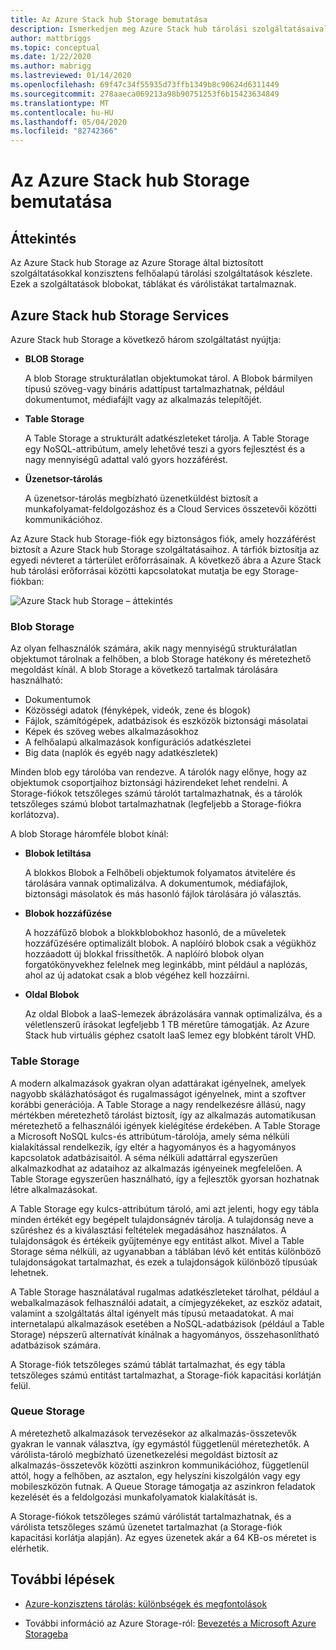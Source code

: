 ```yaml
---
title: Az Azure Stack hub Storage bemutatása
description: Ismerkedjen meg Azure Stack hub tárolási szolgáltatásaival.
author: mattbriggs
ms.topic: conceptual
ms.date: 1/22/2020
ms.author: mabrigg
ms.lastreviewed: 01/14/2020
ms.openlocfilehash: 69f47c34f55935d73ffb1349b8c90624d6311449
ms.sourcegitcommit: 278aaeca069213a98b90751253f6b15423634849
ms.translationtype: MT
ms.contentlocale: hu-HU
ms.lasthandoff: 05/04/2020
ms.locfileid: "82742366"
---
```

# <a name="introduction-to-azure-stack-hub-storage"></a>Az Azure Stack hub Storage bemutatása

## <a name="overview"></a>Áttekintés

Az Azure Stack hub Storage az Azure Storage által biztosított szolgáltatásokkal konzisztens felhőalapú tárolási szolgáltatások készlete. Ezek a szolgáltatások blobokat, táblákat és várólistákat tartalmaznak.

## <a name="azure-stack-hub-storage-services"></a>Azure Stack hub Storage Services

Azure Stack hub Storage a következő három szolgáltatást nyújtja:

- **BLOB Storage**

    A blob Storage strukturálatlan objektumokat tárol. A Blobok bármilyen típusú szöveg-vagy bináris adattípust tartalmazhatnak, például dokumentumot, médiafájlt vagy az alkalmazás telepítőjét.

- **Table Storage**

    A Table Storage a strukturált adatkészleteket tárolja. A Table Storage egy NoSQL-attribútum, amely lehetővé teszi a gyors fejlesztést és a nagy mennyiségű adattal való gyors hozzáférést.

- **Üzenetsor-tárolás**

    A üzenetsor-tárolás megbízható üzenetküldést biztosít a munkafolyamat-feldolgozáshoz és a Cloud Services összetevői közötti kommunikációhoz.

Az Azure Stack hub Storage-fiók egy biztonságos fiók, amely hozzáférést biztosít a Azure Stack hub Storage szolgáltatásaihoz. A tárfiók biztosítja az egyedi névteret a tárterület erőforrásainak. A következő ábra a Azure Stack hub tárolási erőforrásai közötti kapcsolatokat mutatja be egy Storage-fiókban:

![Azure Stack hub Storage – áttekintés](media/azure-stack-storage-overview/azurestackstorageoverview.svg)

### <a name="blob-storage"></a>Blob Storage

Az olyan felhasználók számára, akik nagy mennyiségű strukturálatlan objektumot tárolnak a felhőben, a blob Storage hatékony és méretezhető megoldást kínál. A blob Storage a következő tartalmak tárolására használható:

- Dokumentumok
- Közösségi adatok (fényképek, videók, zene és blogok)
- Fájlok, számítógépek, adatbázisok és eszközök biztonsági másolatai
- Képek és szöveg webes alkalmazásokhoz
- A felhőalapú alkalmazások konfigurációs adatkészletei
- Big data (naplók és egyéb nagy adatkészletek)

Minden blob egy tárolóba van rendezve. A tárolók nagy előnye, hogy az objektumok csoportjaihoz biztonsági házirendeket lehet rendelni. A Storage-fiókok tetszőleges számú tárolót tartalmazhatnak, és a tárolók tetszőleges számú blobot tartalmazhatnak (legfeljebb a Storage-fiókra korlátozva).

A blob Storage háromféle blobot kínál:

- **Blobok letiltása**

    A blokkos Blobok a Felhőbeli objektumok folyamatos átvitelére és tárolására vannak optimalizálva. A dokumentumok, médiafájlok, biztonsági másolatok és más hasonló fájlok tárolására jó választás.

- **Blobok hozzáfűzése**

    A hozzáfűző blobok a blokkblobokhoz hasonló, de a műveletek hozzáfűzésére optimalizált blobok. A naplóíró blobok csak a végükhöz hozzáadott új blokkal frissíthetők. A naplóíró blobok olyan forgatókönyvekhez felelnek meg leginkább, mint például a naplózás, ahol az új adatokat csak a blob végéhez kell hozzáírni.

- **Oldal Blobok**

    Az oldal Blobok a IaaS-lemezek ábrázolására vannak optimalizálva, és a véletlenszerű írásokat legfeljebb 1 TB méretűre támogatják. Az Azure Stack hub virtuális géphez csatolt IaaS lemez egy blobként tárolt VHD.

### <a name="table-storage"></a>Table Storage

A modern alkalmazások gyakran olyan adattárakat igényelnek, amelyek nagyobb skálázhatóságot és rugalmasságot igényelnek, mint a szoftver korábbi generációja. A Table Storage a nagy rendelkezésre állású, nagy mértékben méretezhető tárolást biztosít, így az alkalmazás automatikusan méretezhető a felhasználói igények kielégítése érdekében. A Table Storage a Microsoft NoSQL kulcs-és attribútum-tárolója, amely séma nélküli kialakítással rendelkezik, így eltér a hagyományos és a hagyományos kapcsolatok adatbázisaitól. A séma nélküli adattárral egyszerűen alkalmazkodhat az adataihoz az alkalmazás igényeinek megfelelően. A Table Storage egyszerűen használható, így a fejlesztők gyorsan hozhatnak létre alkalmazásokat.

A Table Storage egy kulcs-attribútum tároló, ami azt jelenti, hogy egy tábla minden értékét egy begépelt tulajdonságnév tárolja. A tulajdonság neve a szűréshez és a kiválasztási feltételek megadásához használatos. A tulajdonságok és értékeik gyűjteménye egy entitást alkot. Mivel a Table Storage séma nélküli, az ugyanabban a táblában lévő két entitás különböző tulajdonságokat tartalmazhat, és ezek a tulajdonságok különböző típusúak lehetnek.

A Table Storage használatával rugalmas adatkészleteket tárolhat, például a webalkalmazások felhasználói adatait, a címjegyzékeket, az eszköz adatait, valamint a szolgáltatás által igényelt más típusú metaadatokat. A mai internetalapú alkalmazások esetében a NoSQL-adatbázisok (például a Table Storage) népszerű alternatívát kínálnak a hagyományos, összehasonlítható adatbázisok számára.

A Storage-fiók tetszőleges számú táblát tartalmazhat, és egy tábla tetszőleges számú entitást tartalmazhat, a Storage-fiók kapacitási korlátján felül.

### <a name="queue-storage"></a>Queue Storage

A méretezhető alkalmazások tervezésekor az alkalmazás-összetevők gyakran le vannak választva, így egymástól függetlenül méretezhetők. A várólista-tároló megbízható üzenetkezelési megoldást biztosít az alkalmazás-összetevők közötti aszinkron kommunikációhoz, függetlenül attól, hogy a felhőben, az asztalon, egy helyszíni kiszolgálón vagy egy mobileszközön futnak. A Queue Storage támogatja az aszinkron feladatok kezelését és a feldolgozási munkafolyamatok kialakítását is.

A Storage-fiókok tetszőleges számú várólistát tartalmazhatnak, és a várólista tetszőleges számú üzenetet tartalmazhat (a Storage-fiók kapacitási korlátja alapján). Az egyes üzenetek akár a 64 KB-os méretet is elérhetik.

## <a name="next-steps"></a>További lépések

- [Azure-konzisztens tárolás: különbségek és megfontolások](azure-stack-acs-differences.md)

- További információ az Azure Storage-ról: [Bevezetés a Microsoft Azure Storageba](/azure/storage/common/storage-introduction)
